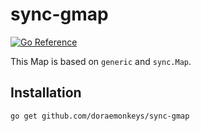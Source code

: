 # sync-gmap
[![Go Reference](https://pkg.go.dev/badge/github.com/doraemonkeys/sync-gmap.svg)](https://pkg.go.dev/github.com/doraemonkeys/sync-gmap)


This Map is based on `generic` and `sync.Map`.


## Installation

```bash
go get github.com/doraemonkeys/sync-gmap
```


